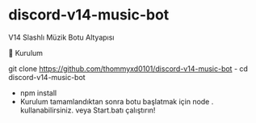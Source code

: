 # discord-v14-music-bot
V14 Slashlı Müzik Botu Altyapısı

💌 Kurulum

git clone https://github.com/thommyxd0101/discord-v14-music-bot
       -    cd discord-v14-music-bot
- npm install
- Kurulum tamamlandıktan sonra botu başlatmak için node . kullanabilirsiniz. veya Start.batı çalıştırın!
